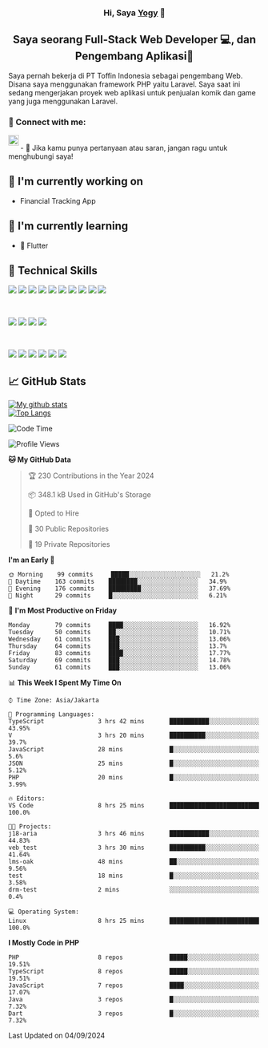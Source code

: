 <h3 align="center">
Hi, Saya <a href="#" target="_blank" rel="noreferrer">Yogy</a> 👋
</h3>

<h2 align="center">
Saya seorang Full-Stack Web Developer 💻, dan Pengembang Aplikasi📱
</h2>

Saya pernah bekerja di PT Toffin Indonesia sebagai pengembang Web. Disana saya menggunakan framework PHP yaitu Laravel. Saya saat ini sedang mengerjakan proyek web aplikasi untuk penjualan komik dan game yang juga menggunakan Laravel.

### 🤝 Connect with me:

<a href="https://www.linkedin.com/in/yogyphang/"><img align="left" src="https://raw.githubusercontent.com/yushi1007/yushi1007/main/images/linkedin.svg" alt="Nothing628 | LinkedIn" width="21px"/></a>
<!-- <a href="https://instagram.com/yushi.95"><img align="left" src="https://raw.githubusercontent.com/yushi1007/yushi1007/main/images/instagram.svg" alt="Nothing628 | Instagram" width="21px"/></a> -->
</br>
- 💬 Jika kamu punya pertanyaan atau saran, jangan ragu untuk menghubungi saya!

## 🔭 I'm currently working on

- Financial Tracking App

## 🌱 I'm currently learning

- 📱 Flutter

## 💼 Technical Skills

![](https://img.shields.io/badge/Code-Vue-informational?style=flat&logo=vue.js&color=4FC08D)
![](https://img.shields.io/badge/Code-React-informational?style=flat&logo=react&color=61DAFB)
![](https://img.shields.io/badge/Code-Redux-informational?style=flat&logo=Redux&color=764ABC)
![](https://img.shields.io/badge/Code-JavaScript-informational?style=flat&logo=JavaScript&color=F7DF1E)
![](https://img.shields.io/badge/Code-Typescript-informational?style=flat&logo=TypeScript&color=3178C6)
![](https://img.shields.io/badge/Code-HTML5-informational?style=flat&logo=HTML5&color=E34F26)
![](https://img.shields.io/badge/Code-PostgreSQL-informational?style=flat&logo=PostgreSQL&color=336791)
![](https://img.shields.io/badge/Code-SQLite-informational?style=flat&logo=SQLite&color=003B57)
![](https://img.shields.io/badge/Code-PHP-informational?style=flat&logo=php&color=777BB4)
![](https://img.shields.io/badge/Code-CSharp-informational?style=flat&logo=C%20Sharp&color=239120)

</br>

![](https://img.shields.io/badge/Style-Bootstrap-informational?style=flat&logo=Bootstrap&color=7952B3)
![](https://img.shields.io/badge/Style-CSS3-informational?style=flat&logo=CSS3&color=1572B6)
![](https://img.shields.io/badge/Style-styled--components-informational?style=flat&logo=styled-components&color=DB7093)
![](https://img.shields.io/badge/Style-Material--UI-informational?style=flat&logo=Material-UI&color=0081CB)


</br>

![](https://img.shields.io/badge/Tools-Figma-informational?style=flat&logo=Figma&color=F24E1E)
![](https://img.shields.io/badge/Tools-NPM-informational?style=flat&logo=NPM&color=CB3837)
![](https://img.shields.io/badge/Tools-Yarn-informational?style=flat&logo=Yarn&color=2C8EBB)
![](https://img.shields.io/badge/Tools-Postman-informational?style=flat&logo=Postman&color=FF6C37)
![](https://img.shields.io/badge/Tools-Git-informational?style=flat&logo=Git&color=F05032)
![](https://img.shields.io/badge/Tools-GitHub-informational?style=flat&logo=GitHub&color=181717)

## 📈 GitHub Stats 

[![My github stats](https://github-readme-stats.vercel.app/api?username=nothing628)](https://github.com/nothing628)
</br>
[![Top Langs](https://github-readme-stats.vercel.app/api/top-langs/?username=nothing628)](https://github.com/nothing628)
</br>

<!--START_SECTION:waka-->
![Code Time](http://img.shields.io/badge/Code%20Time-1%2C535%20hrs%201%20min-blue)

![Profile Views](http://img.shields.io/badge/Profile%20Views-0-blue)

**🐱 My GitHub Data** 

> 🏆 230 Contributions in the Year 2024
 > 
> 📦 348.1 kB Used in GitHub's Storage 
 > 
> 💼 Opted to Hire
 > 
> 📜 30 Public Repositories 
 > 
> 🔑 19 Private Repositories  
 > 
**I'm an Early 🐤** 

```text
🌞 Morning    99 commits     █████░░░░░░░░░░░░░░░░░░░░   21.2% 
🌆 Daytime    163 commits    ████████░░░░░░░░░░░░░░░░░   34.9% 
🌃 Evening    176 commits    █████████░░░░░░░░░░░░░░░░   37.69% 
🌙 Night      29 commits     █░░░░░░░░░░░░░░░░░░░░░░░░   6.21%

```
📅 **I'm Most Productive on Friday** 

```text
Monday       79 commits     ████░░░░░░░░░░░░░░░░░░░░░   16.92% 
Tuesday      50 commits     ██░░░░░░░░░░░░░░░░░░░░░░░   10.71% 
Wednesday    61 commits     ███░░░░░░░░░░░░░░░░░░░░░░   13.06% 
Thursday     64 commits     ███░░░░░░░░░░░░░░░░░░░░░░   13.7% 
Friday       83 commits     ████░░░░░░░░░░░░░░░░░░░░░   17.77% 
Saturday     69 commits     ███░░░░░░░░░░░░░░░░░░░░░░   14.78% 
Sunday       61 commits     ███░░░░░░░░░░░░░░░░░░░░░░   13.06%

```


📊 **This Week I Spent My Time On** 

```text
⌚︎ Time Zone: Asia/Jakarta

💬 Programming Languages: 
TypeScript               3 hrs 42 mins       ███████████░░░░░░░░░░░░░░   43.95% 
V                        3 hrs 20 mins       ██████████░░░░░░░░░░░░░░░   39.7% 
JavaScript               28 mins             █░░░░░░░░░░░░░░░░░░░░░░░░   5.6% 
JSON                     25 mins             █░░░░░░░░░░░░░░░░░░░░░░░░   5.12% 
PHP                      20 mins             █░░░░░░░░░░░░░░░░░░░░░░░░   3.99%

🔥 Editors: 
VS Code                  8 hrs 25 mins       █████████████████████████   100.0%

🐱‍💻 Projects: 
j18-aria                 3 hrs 46 mins       ███████████░░░░░░░░░░░░░░   44.83% 
veb_test                 3 hrs 30 mins       ██████████░░░░░░░░░░░░░░░   41.64% 
lms-oak                  48 mins             ██░░░░░░░░░░░░░░░░░░░░░░░   9.56% 
test                     18 mins             █░░░░░░░░░░░░░░░░░░░░░░░░   3.58% 
drm-test                 2 mins              ░░░░░░░░░░░░░░░░░░░░░░░░░   0.4%

💻 Operating System: 
Linux                    8 hrs 25 mins       █████████████████████████   100.0%

```

**I Mostly Code in PHP** 

```text
PHP                      8 repos             █████░░░░░░░░░░░░░░░░░░░░   19.51% 
TypeScript               8 repos             █████░░░░░░░░░░░░░░░░░░░░   19.51% 
JavaScript               7 repos             ████░░░░░░░░░░░░░░░░░░░░░   17.07% 
Java                     3 repos             █░░░░░░░░░░░░░░░░░░░░░░░░   7.32% 
Dart                     3 repos             █░░░░░░░░░░░░░░░░░░░░░░░░   7.32%

```



 Last Updated on 04/09/2024
<!--END_SECTION:waka-->

<!--
Saya 
I love the entire process of developing creative websites. I love the challenge of finding caches and spending time to meet new people. Learning how people hide things and where people are likely to look.

**nothing628/nothing628** is a ✨ _special_ ✨ repository because its `README.md` (this file) appears on your GitHub profile.

Here are some ideas to get you started:

- 🔭 I’m currently working on ...
- 🌱 I’m currently learning ...
- 👯 I’m looking to collaborate on ...
- 🤔 I’m looking for help with ...
- 💬 Ask me about ...
- 📫 How to reach me: ...
- 😄 Pronouns: ...
- ⚡ Fun fact: ...
-->
